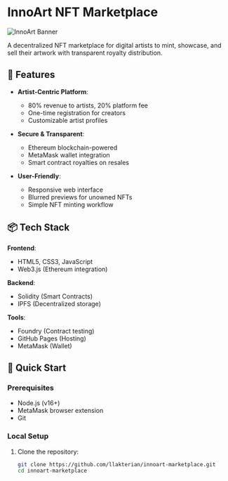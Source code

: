 # InnoArt NFT Marketplace

![InnoArt Banner](src/assets/images/hero-nft.png)

A decentralized NFT marketplace for digital artists to mint, showcase, and sell their artwork with transparent royalty distribution.

## 🌟 Features

- **Artist-Centric Platform**:
  - 80% revenue to artists, 20% platform fee
  - One-time registration for creators
  - Customizable artist profiles

- **Secure & Transparent**:
  - Ethereum blockchain-powered
  - MetaMask wallet integration
  - Smart contract royalties on resales

- **User-Friendly**:
  - Responsive web interface
  - Blurred previews for unowned NFTs
  - Simple NFT minting workflow

## 📦 Tech Stack

**Frontend**:
- HTML5, CSS3, JavaScript
- Web3.js (Ethereum integration)

**Backend**:
- Solidity (Smart Contracts)
- IPFS (Decentralized storage)

**Tools**:
- Foundry (Contract testing)
- GitHub Pages (Hosting)
- MetaMask (Wallet)

## 🚀 Quick Start

### Prerequisites
- Node.js (v16+)
- MetaMask browser extension
- Git

### Local Setup
1. Clone the repository:
   ```bash
   git clone https://github.com/llakterian/innoart-marketplace.git
   cd innoart-marketplace